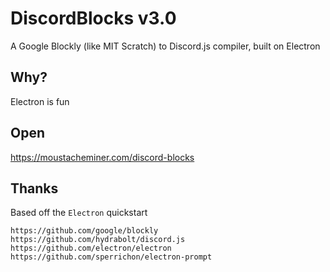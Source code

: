 # DiscordBlocks v3.0
A Google Blockly (like MIT Scratch) to Discord.js compiler, built on Electron

## Why?
Electron is fun

## Open

https://moustacheminer.com/discord-blocks

## Thanks

Based off the `Electron` quickstart

```
https://github.com/google/blockly
https://github.com/hydrabolt/discord.js
https://github.com/electron/electron
https://github.com/sperrichon/electron-prompt
```
